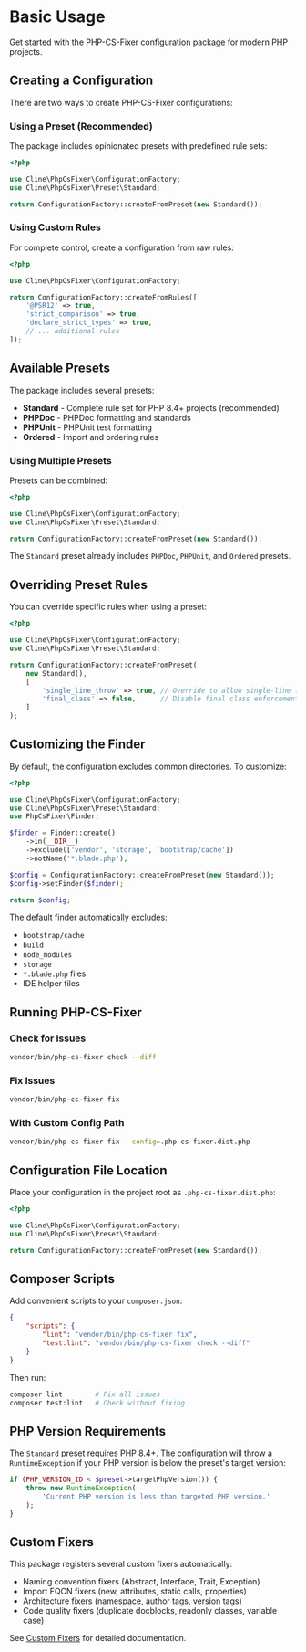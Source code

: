# Basic Usage

Get started with the PHP-CS-Fixer configuration package for modern PHP projects.

## Creating a Configuration

There are two ways to create PHP-CS-Fixer configurations:

### Using a Preset (Recommended)

The package includes opinionated presets with predefined rule sets:

```php
<?php

use Cline\PhpCsFixer\ConfigurationFactory;
use Cline\PhpCsFixer\Preset\Standard;

return ConfigurationFactory::createFromPreset(new Standard());
```

### Using Custom Rules

For complete control, create a configuration from raw rules:

```php
<?php

use Cline\PhpCsFixer\ConfigurationFactory;

return ConfigurationFactory::createFromRules([
    '@PSR12' => true,
    'strict_comparison' => true,
    'declare_strict_types' => true,
    // ... additional rules
]);
```

## Available Presets

The package includes several presets:

- **Standard** - Complete rule set for PHP 8.4+ projects (recommended)
- **PHPDoc** - PHPDoc formatting and standards
- **PHPUnit** - PHPUnit test formatting
- **Ordered** - Import and ordering rules

### Using Multiple Presets

Presets can be combined:

```php
<?php

use Cline\PhpCsFixer\ConfigurationFactory;
use Cline\PhpCsFixer\Preset\Standard;

return ConfigurationFactory::createFromPreset(new Standard());
```

The `Standard` preset already includes `PHPDoc`, `PHPUnit`, and `Ordered` presets.

## Overriding Preset Rules

You can override specific rules when using a preset:

```php
<?php

use Cline\PhpCsFixer\ConfigurationFactory;
use Cline\PhpCsFixer\Preset\Standard;

return ConfigurationFactory::createFromPreset(
    new Standard(),
    [
        'single_line_throw' => true, // Override to allow single-line throws
        'final_class' => false,      // Disable final class enforcement
    ]
);
```

## Customizing the Finder

By default, the configuration excludes common directories. To customize:

```php
<?php

use Cline\PhpCsFixer\ConfigurationFactory;
use Cline\PhpCsFixer\Preset\Standard;
use PhpCsFixer\Finder;

$finder = Finder::create()
    ->in(__DIR__)
    ->exclude(['vendor', 'storage', 'bootstrap/cache'])
    ->notName('*.blade.php');

$config = ConfigurationFactory::createFromPreset(new Standard());
$config->setFinder($finder);

return $config;
```

The default finder automatically excludes:
- `bootstrap/cache`
- `build`
- `node_modules`
- `storage`
- `*.blade.php` files
- IDE helper files

## Running PHP-CS-Fixer

### Check for Issues

```bash
vendor/bin/php-cs-fixer check --diff
```

### Fix Issues

```bash
vendor/bin/php-cs-fixer fix
```

### With Custom Config Path

```bash
vendor/bin/php-cs-fixer fix --config=.php-cs-fixer.dist.php
```

## Configuration File Location

Place your configuration in the project root as `.php-cs-fixer.dist.php`:

```php
<?php

use Cline\PhpCsFixer\ConfigurationFactory;
use Cline\PhpCsFixer\Preset\Standard;

return ConfigurationFactory::createFromPreset(new Standard());
```

## Composer Scripts

Add convenient scripts to your `composer.json`:

```json
{
    "scripts": {
        "lint": "vendor/bin/php-cs-fixer fix",
        "test:lint": "vendor/bin/php-cs-fixer check --diff"
    }
}
```

Then run:

```bash
composer lint        # Fix all issues
composer test:lint   # Check without fixing
```

## PHP Version Requirements

The `Standard` preset requires PHP 8.4+. The configuration will throw a `RuntimeException` if your PHP version is below the preset's target version:

```php
if (PHP_VERSION_ID < $preset->targetPhpVersion()) {
    throw new RuntimeException(
        'Current PHP version is less than targeted PHP version.'
    );
}
```

## Custom Fixers

This package registers several custom fixers automatically:

- Naming convention fixers (Abstract, Interface, Trait, Exception)
- Import FQCN fixers (new, attributes, static calls, properties)
- Architecture fixers (namespace, author tags, version tags)
- Code quality fixers (duplicate docblocks, readonly classes, variable case)

See [Custom Fixers](custom-fixers.md) for detailed documentation.
